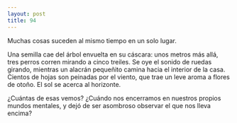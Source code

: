 ```yaml
---
layout: post
title: 94
---
```


Muchas cosas suceden al mismo tiempo en un solo lugar.

Una semilla cae del árbol envuelta en su cáscara: unos metros más allá, tres perros corren mirando a cinco treiles. 
Se oye el sonido de ruedas girando, mientras un alacrán pequeñito camina hacia el interior de la casa. 
Cientos de hojas son peinadas por el viento, que trae un leve aroma a flores de otoño. El sol se acerca al horizonte.

¿Cuántas de esas vemos? ¿Cuándo nos encerramos en nuestros propios mundos mentales, y dejó de ser asombroso observar el que nos lleva encima?
